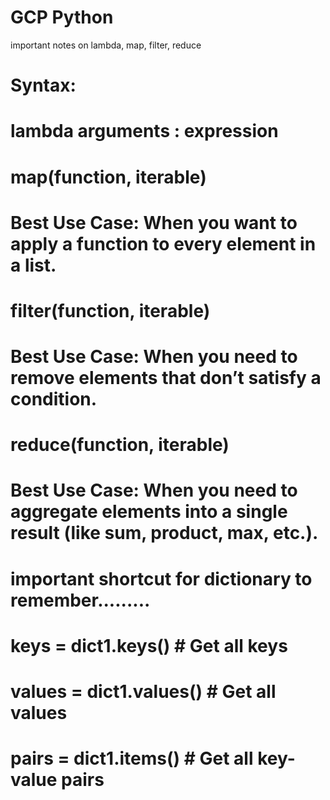 # GCP Python

 important notes on lambda, map, filter, reduce 
# Syntax:
#  lambda arguments : expression
#  map(function, iterable)   
#  Best Use Case: When you want to apply a function to every element in a list.
#  filter(function, iterable) 
#  Best Use Case: When you need to remove elements that don’t satisfy a condition.
#  reduce(function, iterable)  
#  Best Use Case: When you need to aggregate elements into a single result (like sum, product, max, etc.).
<!-- 
                        #  Summary Table -->
<!-- # Function	  Purpose	                         Example
# lambda	 Anonymous function     	       lambda x: x * 2
# map()	    Apply a function to each item	   map(lambda x: x**2, [1,2,3])
# filter()	Filter items based on condition	   filter(lambda x: x > 2, [1,2,3])
# reduce()	Reduce items to a single value	   reduce(lambda x,y: x+y, [1,2,3]) -->

   # important shortcut for dictionary to remember.........
# keys = dict1.keys()  # Get all keys
# values = dict1.values()  # Get all values
# pairs = dict1.items()  # Get all key-value pairs